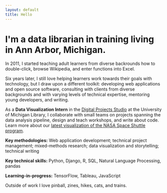 ```yaml
---
layout: default
title: Hello
---
```



# I'm a data librarian in training living in Ann Arbor, Michigan. 

In 2011, I started teaching adult learners from diverse backrounds how to double-click, browse Wikipedia, and  enter functions into Excel. 

Six years later, I still love helping learners work towards their goals with technology, but I draw upon a different toolkit: developing web applications and open source software, consulting with clients from diverse backgrounds and with varying levels of technical expertise, mentoring young developers, and writing.

As a **Data Visualization Intern** in the [Digital Projects Studio](http://clarkdatalabs.github.io) at the University of Michigan Library, I collaborate with small teams on projects spanning the data analysis pipeline, design and teach workshops, and write about code. Learn more about our [latest visualization of the NASA Space Shuttle program](https://clarklabs.lib.umich.edu/2017/11/08/using_processing_visualize_space_exploration/).

**Key methodologies:** Web application development; technical project management; mixed-methods research; data visualization and storytelling; technical writing

**Key technical skills:** Python, Django, R, SQL, Natural Language Processing, pandas

**Learning-in-progress:** TensorFlow, Tableau, JavaScript


Outside of work I love pinball, zines, hikes, cats, and trains.